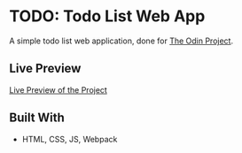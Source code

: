 # TODO: Todo List Web App

A simple todo list web application, done for [The Odin Project](https://www.theodinproject.com/lessons/node-path-javascript-todo-list).

## Live Preview

[Live Preview of the Project](https://s-y-a-n.github.io/restaurant-page)

## Built With

* HTML, CSS, JS, Webpack